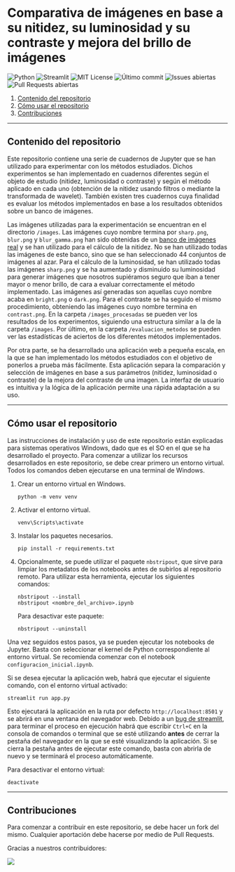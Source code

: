 # Comparativa de imágenes en base a su nitidez, su luminosidad y su contraste y mejora del brillo de imágenes

![Python](https://img.shields.io/badge/Python-3.11-blue)
![Streamlit](https://img.shields.io/badge/Built%20with-Streamlit-red)
![MIT License](https://img.shields.io/github/license/maryycarrera/pid-2.1-2425)
![Último commit](https://img.shields.io/github/last-commit/maryycarrera/pid-2.1-2425)
![Issues abiertas](https://img.shields.io/github/issues/maryycarrera/pid-2.1-2425)
![Pull Requests abiertas](https://img.shields.io/github/issues-pr/maryycarrera/pid-2.1-2425)


1. [Contenido del repositorio](#contenido-del-repositorio)
2. [Cómo usar el repositorio](#cómo-usar-el-repositorio)
3. [Contribuciones](#contribuciones)

---

## Contenido del repositorio

Este repositorio contiene una serie de cuadernos de Jupyter que se han utilizado para experimentar con los métodos estudiados. Dichos experimentos se han implementado en cuadernos diferentes según el objeto de estudio (nitidez, luminosidad o contraste) y según el método aplicado en cada uno (obtención de la nitidez usando filtros o mediante la transformada de wavelet). También existen tres cuadernos cuya finalidad es evaluar los métodos implementados en base a los resultados obtenidos sobre un banco de imágenes.

Las imágenes utilizadas para la experimentación se encuentran en el directorio `/images`. Las imágenes cuyo nombre termina por `sharp.png`, `blur.png` y `blur_gamma.png` han sido obtenidas de un [banco de imágenes real](https://seungjunnah.github.io/Datasets/gopro.html) y se han utilizado para el cálculo de la nitidez. No se han utilizado todas las imágenes de este banco, sino que se han seleccionado 44 conjuntos de imágenes al azar. Para el cálculo de la luminosidad, se han utilizado todas las imágenes `sharp.png` y se ha aumentado y disminuido su luminosidad para generar imágenes que nosotros supiéramos seguro que iban a tener mayor o menor brillo, de cara a evaluar correctamente el método implementado. Las imágenes así generadas son aquellas cuyo nombre acaba en `bright.png` o `dark.png`. Para el contraste se ha seguido el mismo procedimiento, obteniendo las imágenes cuyo nombre termina en `contrast.png`. En la carpeta `/images_procesadas` se pueden ver los resultados de los experimentos, siguiendo una estructura similar a la de la carpeta `/images`. Por último, en la carpeta `/evaluacion_metodos` se pueden ver las estadísticas de aciertos de los diferentes métodos implementados.

Por otra parte, se ha desarrollado una aplicación web a pequeña escala, en la que se han implementado los métodos estudiados con el objetivo de ponerlos a prueba más fácilmente. Esta aplicación separa la comparación y selección de imágenes en base a sus parámetros (nitidez, luminosidad o contraste) de la mejora del contraste de una imagen. La interfaz de usuario es intuitiva y la lógica de la aplicación permite una rápida adaptación a su uso.

---

## Cómo usar el repositorio

Las instrucciones de instalación y uso de este repositorio están explicadas para sistemas operativos Windows, dado que es el SO en el que se ha desarrollado el proyecto. Para comenzar a utilizar los recursos desarrollados en este repositorio, se debe crear primero un entorno virtual. Todos los comandos deben ejecutarse en una terminal de Windows.

1. Crear un entorno virtual en Windows.
    ```
    python -m venv venv
    ```

2. Activar el entorno virtual.
    ```
    venv\Scripts\activate
    ```

3. Instalar los paquetes necesarios.
    ```
    pip install -r requirements.txt
    ```

4. Opcionalmente, se puede utilizar el paquete `nbstripout`, que sirve para limpiar los metadatos de los notebooks antes de subirlos al repositorio remoto. Para utilizar esta herramienta, ejecutar los siguientes comandos:
    ```
    nbstripout --install
    nbstripout <nombre_del_archivo>.ipynb
    ```

    Para desactivar este paquete:
    ```
    nbstripout --uninstall
    ```

Una vez seguidos estos pasos, ya se pueden ejecutar los notebooks de Jupyter. Basta con seleccionar el kernel de Python correspondiente al entorno virtual. Se recomienda comenzar con el notebook `configuracion_inicial.ipynb`.

Si se desea ejecutar la aplicación web, habrá que ejecutar el siguiente comando, con el entorno virtual activado:

```
streamlit run app.py
```

Esto ejecutará la aplicación en la ruta por defecto `http://localhost:8501` y se abrirá en una ventana del navegador web. Debido a un [bug de streamlit](https://github.com/streamlit/streamlit/issues/6855), para terminar el proceso en ejecución habrá que escribir `Ctrl+C` en la consola de comandos o terminal que se esté utilizando **antes** de cerrar la pestaña del navegador en la que se esté visualizando la aplicación. Si se cierra la pestaña antes de ejecutar este comando, basta con abrirla de nuevo y se terminará el proceso automáticamente.

Para desactivar el entorno virtual:
```
deactivate
```

---

## Contribuciones

Para comenzar a contribuir en este repositorio, se debe hacer un fork del mismo. Cualquier aportación debe hacerse por medio de Pull Requests.

Gracias a nuestros contribuidores:

<a href="https://github.com/maryycarrera/pid-2.1-2425/graphs/contributors">
  <img src="https://contrib.rocks/image?repo=maryycarrera/pid-2.1-2425" />
</a>
